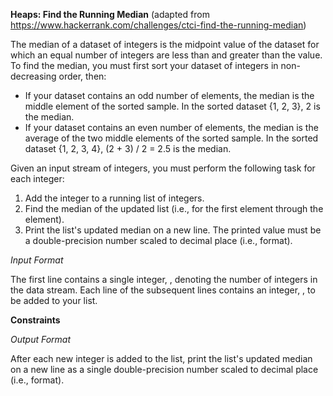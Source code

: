 **Heaps: Find the Running Median**
(adapted from https://www.hackerrank.com/challenges/ctci-find-the-running-median)

The median of a dataset of integers is the midpoint value of the dataset for which an equal number of integers are less than and greater than the value. To find the median, you must first sort your dataset of integers in non-decreasing order, then:

* If your dataset contains an odd number of elements, the median is the middle element of the sorted sample. In the sorted dataset {1, 2, 3}, 2 is the median.
* If your dataset contains an even number of elements, the median is the average of the two middle elements of the sorted sample. In the sorted dataset {1, 2, 3, 4}, (2 + 3) / 2 = 2.5 is the median.

Given an input stream of  integers, you must perform the following task for each  integer:

1. Add the  integer to a running list of integers.
2. Find the median of the updated list (i.e., for the first element through the  element).
3. Print the list's updated median on a new line. The printed value must be a double-precision number scaled to  decimal place (i.e.,  format).

*Input Format*

The first line contains a single integer, , denoting the number of integers in the data stream. 
Each line  of the  subsequent lines contains an integer, , to be added to your list.

**Constraints**

*Output Format*

After each new integer is added to the list, print the list's updated median on a new line as a single double-precision number scaled to  decimal place (i.e.,  format).